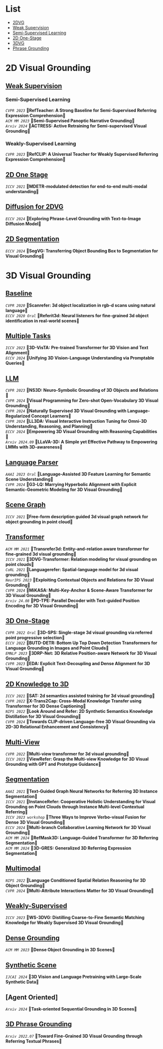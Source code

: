 # List 
- [2DVG](#2DVG)
- [Weak Supervision](#2DWS)
- [Semi-Supervised Learning](#2DSSL)
- [2D One-Stage](#2DOS)
- [3DVG](#3DVG)
- [Phrase Grounding](#3DPG)

<a name="2DVG"></a>
# 2D Visual Grounding

<a name="2DWS"></a>
## [Weak Supervision]()

<a name="2DSSL"></a>
### Semi-Supervised Learning
*`CVPR 2023`* **🎐RefTeacher: A Strong Baseline for Semi-Supervised Referring Expression Comprehension🎐**  
*`ACM MM 2023`* **🎐Semi-Supervised Panoptic Narrative Grounding🎐**  
*`Arxiv 2024`* **🎐ACTRESS: Active Retraining for Semi-supervised Visual Grounding🎐** 

### Weakly-Supervised Learning
*`CVPR 2023`* **🎐RefCLIP: A Universal Teacher for Weakly Supervised Referring Expression Comprehension🎐** 

<a name="2DOS"></a>
## [2D One Stage]()
*`ICCV 2021`* **🎐MDETR-modulated detection for end-to-end multi-modal understanding🎐**  

<a name="2DDiff"></a>
## [Diffusion for 2DVG]()
*`ECCV 2024`* **🎐Exploring Phrase-Level Grounding with Text-to-Image Diffusion Model🎐**  

<a name="2DS"></a>
## [2D Segmentation]()
*`ECCV 2024`* **🎐SegVG: Transferring Object Bounding Box to Segmentation for Visual Grounding🎐**  

<a name="3DVG"></a>
# 3D Visual Grounding
## [Baseline]()
*`CVPR 2020`* **🎐Scanrefer: 3d object localization in rgb-d scans using natural language🎐**  
*`ECCV 2020 Oral`* **🎐Referit3d: Neural listeners for fine-grained 3d object identification in real-world scenes🎐**  

## [Multiple Tasks]()
*`ICCV 2023`* **🎐3D-VisTA: Pre-trained Transformer for 3D Vision and Text Alignment🎐**  
*`ECCV 2024`* **🎐Unifying 3D Vision-Language Understanding via Promptable Queries🎐**

## [LLM]()
*`CVPR 2023`* **🎐NS3D: Neuro-Symbolic Grounding of 3D Objects and Relations🎐**  
*`CVPR 2024`* **🎐Visual Programming for Zero-shot Open-Vocabulary 3D Visual Grounding🎐**  
*`CVPR 2024`* **🎐Naturally Supervised 3D Visual Grounding with Language-Regularized Concept Learners🎐**  
*`CVPR 2024`* **🎐LL3DA: Visual Interactive Instruction Tuning for Omni-3D Understanding, Reasoning, and Planning🎐**  
*`ECCV 2024`* **🎐Empowering 3D Visual Grounding with Reasoning Capabilities🎐**  
*`Arxiv 2024.09`* **🎐LLaVA-3D: A Simple yet Effective Pathway to Empowering LMMs with 3D-awareness🎐** 

## [Language Parser]()
*`AAAI 2023 Oral`* **🎐Language-Assisted 3D Feature Learning for Semantic Scene Understanding🎐**  
*`CVPR 2024`* **🎐G3-LQ: Marrying Hyperbolic Alignment with Explicit Semantic-Geometric Modeling for 3D Visual Grounding🎐**  

## [Scene Graph]()
*`ICCV 2021`* **🎐Free-form description guided 3d visual graph network for object grounding in point cloud🎐**  

## [Transformer]()
*`ACM MM 2021`* **🎐Transrefer3d: Entity-and-relation aware transformer for fine-grained 3d visual grounding🎐**  
*`ICCV 2021`* **🎐3DVG-Transformer: Relation modeling for visual grounding on point clouds🎐**  
*`CoRL 2021`* **🎐Languagerefer: Spatial-language model for 3d visual grounding🎐**  
*`NeurIPS 2023`* **🎐Exploiting Contextual Objects and Relations for 3D Visual Grounding🎐**  
*`CVPR 2024`* **🎐MiKASA: Multi-Key-Anchor & Scene-Aware Transformer for 3D Visual Grounding🎐**  
*`Arxiv 24.08`* **🎐PD-TPE: Parallel Decoder with Text-guided Position Encoding for 3D Visual Grounding🎐**  



## [3D One-Stage]()
*`CVPR 2022 Oral`* **🎐3D-SPS: Single-stage 3d visual grounding via referred point progressive selection🎐**  
*`ECCV 2022`* **🎐BUTD-DETR: Bottom Up Top Down Detection Transformers for Language Grounding in Images and Point Clouds🎐**  
*`EMNLP 2023`* **🎐3DRP-Net: 3D Relative Position-aware Network for 3D Visual Grounding🎐**  
*`CVPR 2023`* **🎐EDA: Explicit Text-Decoupling and Dense Alignment for 3D Visual Grounding🎐**  

## [2D Knowledge to 3D]()
*`ICCV 2021`* **🎐SAT: 2d semantics assisted training for 3d visual grounding🎐**  
*`CVPR 2022`* **🎐X-Trans2Cap: Cross-Modal Knowledge Transfer using Transformer for 3D Dense Captioning🎐**  
*`NIPS 2022`* **🎐Look Around and Refer: 2D Synthetic Semantics Knowledge Distillation for 3D Visual Grounding🎐**  
*`CVPR 2024`* **🎐Towards CLIP-driven Language-free 3D Visual Grounding via 2D-3D Relational Enhancement and Consistency🎐**  

## [Multi-View]()
*`CVPR 2022`* **🎐Multi-view transformer for 3d visual grounding🎐**  
*`ICCV 2023`* **🎐ViewRefer: Grasp the Multi-view Knowledge for 3D Visual Grounding with GPT and Prototype Guidance🎐**  

## [Segmentation]()
*`AAAI 2021`* **🎐Text-Guided Graph Neural Networks for Referring 3D Instance Segmentation🎐**  
*`ICCV 2021`* **🎐InstanceRefer: Cooperative Holistic Understanding for Visual Grounding on Point Clouds through Instance Multi-level Contextual Referring🎐**  
*`ICCV 2023 workshop`* **🎐Three Ways to Improve Verbo-visual Fusion for Dense 3D Visual Grounding🎐**  
*`ECCV 2024`* **🎐Multi-branch Collaborative Learning Network for 3D Visual Grounding🎐**   
*`ACM MM 2024`* **🎐RefMask3D: Language-Guided Transformer for 3D Referring Segmentation🎐**   
*`ACM MM 2024`* **🎐3D-GRES: Generalized 3D Referring Expression Segmentation🎐**  

## [Multimodal]()
*`NIPS 2022`* **🎐Language Conditioned Spatial Relation Reasoning for 3D Object Grounding🎐**  
*`CVPR 2024`* **🎐Multi-Attribute Interactions Matter for 3D Visual Grounding🎐**

## [Weakly-Supervised]()
*`ICCV 2023`* **🎐WS-3DVG: Distilling Coarse-to-Fine Semantic Matching Knowledge for Weakly Supervised 3D Visual Grounding🎐**

## [Dense Grounding]()
*`ACM MM 2023`* **🎐Dense Object Grounding in 3D Scenes🎐**

## [Synthetic Scene]()
*`IJCAI 2024`* **🎐3D Vision and Language Pretraining with Large-Scale Synthetic Data🎐**

## [Agent Oriented]
*`Arxiv 2024`* **🎐Task-oriented Sequential Grounding in 3D Scenes🎐**  

<a name="3DPG"></a>
## [3D Phrase Grounding]()
*`Arxiv 2022.07`* **🎐Toward Fine-Grained 3D Visual Grounding through Referring Textual Phrases🎐**
